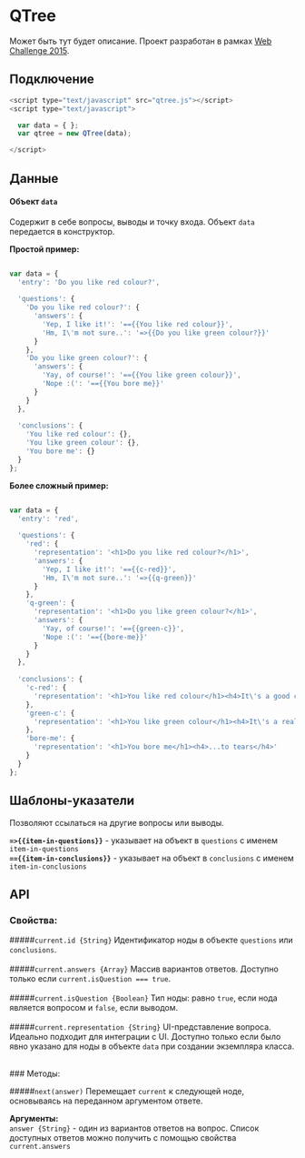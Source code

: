 # QTree

Может быть тут будет описание. Проект разработан в рамках [Web Challenge 2015](http://uawebchallenge.com/).

## Подключение
```javascript
<script type="text/javascript" src="qtree.js"></script>
<script type="text/javascript">

  var data = { };
  var qtree = new QTree(data);

</script>
```

## Данные

#### Объект ```data```
Содержит в себе вопросы, выводы и точку входа. Объект ```data``` передается в конструктор.

**Простой пример:**
```javascript

var data = {
  'entry': 'Do you like red colour?',
  
  'questions': {
    'Do you like red colour?': {
      'answers': {
        'Yep, I like it!': '=={{You like red colour}}',
        'Hm, I\'m not sure..': '=>{{Do you like green colour?}}'
      }
    },
    'Do you like green colour?': {
      'answers': { 
        'Yay, of course!': '=={{You like green colour}}',
        'Nope :(': '=={{You bore me}}'
      }
    }
  },
  
  'conclusions': {
    'You like red colour': {},
    'You like green colour': {},
    'You bore me': {}
  }
};

```

**Более сложный пример:**
```javascript

var data = {
  'entry': 'red',
  
  'questions': {
    'red': {
      'representation': '<h1>Do you like red colour?</h1>',
      'answers': {
        'Yep, I like it!': '=={{c-red}}',
        'Hm, I\'m not sure..': '=>{{q-green}}'
      }
    },
    'q-green': {
      'representation': '<h1>Do you like green colour?</h1>',
      'answers': { 
        'Yay, of course!': '=={{green-c}}',
        'Nope :(': '=={{bore-me}}'
      }
    }
  },
  
  'conclusions': {
    'c-red': {
      'representation': '<h1>You like red colour</h1><h4>It\'s a good choice!</h4>'
    },
    'green-c': {
      'representation': '<h1>You like green colour</h1><h4>It\'s a really good choice!</h4>'
    },
    'bore-me': {
      'representation': '<h1>You bore me</h1><h4>...to tears</h4>'
    }
  }
};

```

## Шаблоны-указатели
Позволяют ссылаться на другие вопросы или выводы.

**```=>{{item-in-questions}}```** - указывает на объект в ```questions``` c именем ```item-in-questions```<br/>
**```=={{item-in-conclusions}}```** - указывает на объект в ```conclusions``` c именем ```item-in-conclusions```


## API
### Cвойства:

#####```current.id {String}```
Идентификатор ноды в объекте ```questions``` или ```conclusions```.
<br/><br/>
#####```current.answers {Array}```
Массив вариантов ответов. Доступно только если ```current.isQuestion === true```.
<br/><br/>
#####```current.isQuestion {Boolean}```
Тип ноды: равно ```true```, если нода является вопросом и ```false```, если выводом.
<br/><br/>
#####```current.representation {String}```
UI-представление вопроса. Идеально подходит для интеграции с UI. Доступно только если было явно указано для ноды в объекте ```data``` при создании экземпляра класса.

<br/>
### Методы:

#####```next(answer)```
Перемещает ```current``` к следующей ноде, основываясь на переданном аргументом ответе.

**Аргументы:**<br/>
```answer {String}``` - один из вариантов ответов на вопрос. Список доступных ответов можно получить с помощью свойства ```current.answers```
